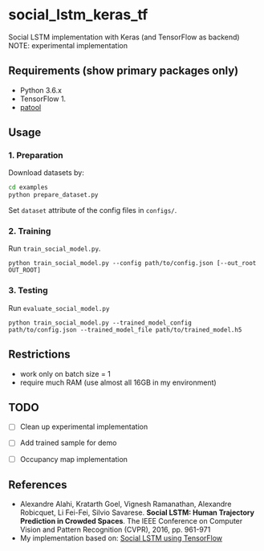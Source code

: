 # social_lstm_keras_tf

Social LSTM implementation with Keras (and TensorFlow as backend)  
NOTE: experimental implementation

## Requirements (show primary packages only)

* Python 3.6.x
* TensorFlow 1.
* [patool](https://github.com/wummel/patool)

## Usage

### 1. Preparation

Download datasets by:
```bash
cd examples
python prepare_dataset.py
```


Set `dataset` attribute of the config files in `configs/`.

### 2. Training

Run `train_social_model.py`.
```
python train_social_model.py --config path/to/config.json [--out_root OUT_ROOT]
```

### 3. Testing

Run `evaluate_social_model.py`
```
python train_social_model.py --trained_model_config path/to/config.json --trained_model_file path/to/trained_model.h5
```

## Restrictions

* work only on batch size = 1
* require much RAM (use almost all 16GB in my environment)

## TODO

* [ ] Clean up experimental implementation
* [ ] Add trained sample for demo
* [ ] Occupancy map implementation


## References

* Alexandre Alahi, Kratarth Goel, Vignesh Ramanathan, Alexandre Robicquet, Li Fei-Fei, Silvio Savarese. **Social LSTM: Human Trajectory Prediction in Crowded Spaces**. The IEEE Conference on Computer Vision and Pattern Recognition (CVPR), 2016, pp. 961-971
* My implementation based on: [Social LSTM using TensorFlow](https://github.com/vvanirudh/social-lstm-tf)